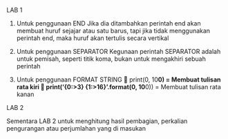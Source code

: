 LAB 1
1.	Untuk penggunaan END
Jika dia ditambahkan perintah end akan membuat huruf sejajar atau satu barus, tapi jika tidak menggunakan perintah end, maka huruf akan tertulis secara vertikal

2.	Untuk penggunaan SEPARATOR
Kegunaan perintah SEPARATOR adalah untuk pemisah, seperti titik koma, bukan untuk 
mengakhiri sebuah perintah

3.	Untuk penggunaan FORMAT STRING
	print(0, 10**0) 					= Membuat tulisan rata kiri
	print(‘{0:>3} {1:>16}’.format(0, 10**0))		= Membuat tulisan rata kanan 





LAB 2

Sementara LAB 2 untuk menghitung hasil pembagian, perkalian pengurangan atau perjumlahan yang di masukan














 
